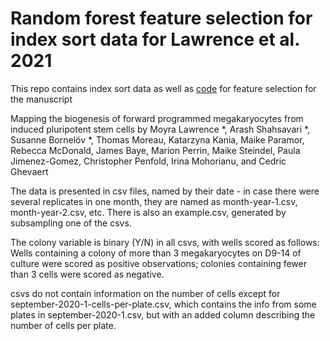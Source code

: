 # Random forest feature selection for index sort data for Lawrence et al. 2021

This repo contains index sort data as well as [code](http://htmlpreview.github.io/?https://github.com/Core-Bioinformatics/Lawrence-et-al-2021-index-sort-feature-selection/blob/main/index-sort-feature-selection.html) for feature selection for the
manuscript

Mapping the biogenesis of forward programmed megakaryocytes from induced
pluripotent stem cells by Moyra Lawrence \*, Arash Shahsavari \*,
Susanne Bornelöv \*, Thomas Moreau, Katarzyna Kania, Maike Paramor,
Rebecca McDonald, James Baye, Marion Perrin, Maike Steindel,
Paula Jimenez-Gomez, Christopher Penfold, Irina Mohorianu, and Cedric Ghevaert

The data is presented in csv files, named by their date - in case there were
several replicates in one month, they are named as month-year-1.csv,
month-year-2.csv, etc. There is also an example.csv, generated by subsampling
one of the csvs.

The colony variable is binary (Y/N) in all csvs, with wells scored as follows:
Wells containing a colony of more than 3 megakaryocytes on D9-14 of culture
were scored as positive observations; colonies containing fewer than 3 cells
were scored as negative.

csvs do not contain information on the number of cells except for
september-2020-1-cells-per-plate.csv, which contains the info from some plates
in september-2020-1.csv, but with an added column describing the
number of cells per plate.

